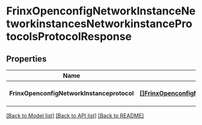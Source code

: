# FrinxOpenconfigNetworkInstanceNetworkinstancesNetworkinstanceProtocolsProtocolResponse

## Properties
Name | Type | Description | Notes
------------ | ------------- | ------------- | -------------
**FrinxOpenconfigNetworkInstanceprotocol** | [**[]FrinxOpenconfigNetworkInstanceNetworkinstancesNetworkinstanceProtocolsProtocol**](frinx.openconfig.network.instance.networkinstances.networkinstance.protocols.Protocol.md) |  | [optional] [default to null]

[[Back to Model list]](../README.md#documentation-for-models) [[Back to API list]](../README.md#documentation-for-api-endpoints) [[Back to README]](../README.md)


